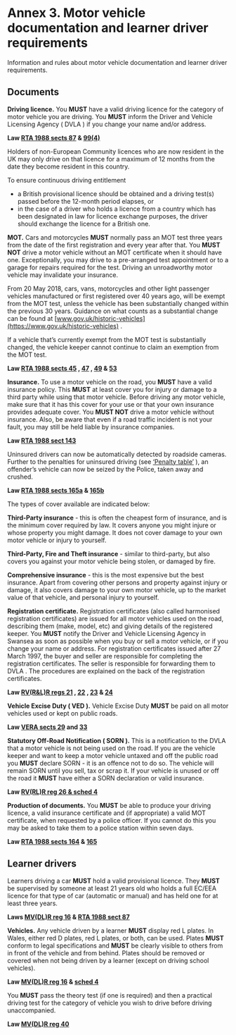 
# Annex 3. Motor vehicle documentation and learner driver requirements

Information and rules about motor vehicle documentation and learner driver requirements.

## Documents

**Driving licence.** You **MUST** have a valid driving licence for the category of motor vehicle you are driving. You **MUST** inform the Driver and Vehicle Licensing Agency ( DVLA ) if you change your name and/or address.

**Law [RTA 1988 sects 87](http://www.legislation.gov.uk/ukpga/1988/52/section/87) & [99(4)](http://www.legislation.gov.uk/ukpga/1988/52/section/99)**

Holders of non-European Community licences who are now resident in the UK may only drive on that licence for a maximum of 12 months from the date they become resident in this country.

To ensure continuous driving entitlement

 * a British provisional licence should be obtained and a driving test(s) passed before the 12-month period elapses, or
 * in the case of a driver who holds a licence from a country which has been designated in law for licence exchange purposes, the driver should exchange the licence for a British one.

**MOT.** Cars and motorcycles **MUST** normally pass an MOT test three years from the date of the first registration and every year after that. You **MUST NOT** drive a motor vehicle without an MOT certificate when it should have one. Exceptionally, you may drive to a pre-arranged test appointment or to a garage for repairs required for the test. Driving an unroadworthy motor vehicle may invalidate your insurance.

From 20 May 2018, cars, vans, motorcycles and other light passenger vehicles manufactured or first registered over 40 years ago, will be exempt from the MOT test, unless the vehicle has been substantially changed within the previous 30 years. Guidance on what counts as a substantial change can be found at [www.gov.uk/historic-vehicles](https://www.gov.uk/historic-vehicles) .

If a vehicle that’s currently exempt from the MOT test is substantially changed, the vehicle keeper cannot continue to claim an exemption from the MOT test.

**Law [RTA 1988 sects 45](http://www.legislation.gov.uk/ukpga/1988/52/section/45) , [47](http://www.legislation.gov.uk/ukpga/1988/52/section/47) , [49](http://www.legislation.gov.uk/ukpga/1988/52/section/49) & [53](http://www.legislation.gov.uk/ukpga/1988/52/section/53)**

**Insurance.** To use a motor vehicle on the road, you **MUST** have a valid insurance policy. This **MUST** at least cover you for injury or damage to a third party while using that motor vehicle. Before driving any motor vehicle, make sure that it has this cover for your use or that your own insurance provides adequate cover. You **MUST NOT** drive a motor vehicle without insurance. Also, be aware that even if a road traffic incident is not your fault, you may still be held liable by insurance companies.

**Law [RTA 1988 sect 143](http://www.legislation.gov.uk/ukpga/1988/52/section/143)**

Uninsured drivers can now be automatically detected by roadside cameras. Further to the penalties for uninsured driving (see [‘Penalty table’](annex-5-penalties.md#penaltytable) ), an offender’s vehicle can now be seized by the Police, taken away and crushed.

**Law [RTA 1988 sects 165a](http://www.legislation.gov.uk/ukpga/1988/52/section/165A) & [165b](http://www.legislation.gov.uk/ukpga/1988/52/section/165B)**

The types of cover available are indicated below:

**Third-Party insurance** - this is often the cheapest form of insurance, and is the minimum cover required by law. It covers anyone you might injure or whose property you might damage. It does not cover damage to your own motor vehicle or injury to yourself.

**Third-Party, Fire and Theft insurance** - similar to third-party, but also covers you against your motor vehicle being stolen, or damaged by fire.

**Comprehensive insurance** - this is the most expensive but the best insurance. Apart from covering other persons and property against injury or damage, it also covers damage to your own motor vehicle, up to the market value of that vehicle, and personal injury to yourself.

**Registration certificate.** Registration certificates (also called harmonised registration certificates) are issued for all motor vehicles used on the road, describing them (make, model, etc) and giving details of the registered keeper. You **MUST** notify the Driver and Vehicle Licensing Agency in Swansea as soon as possible when you buy or sell a motor vehicle, or if you change your name or address. For registration certificates issued after 27 March 1997, the buyer and seller are responsible for completing the registration certificates. The seller is responsible for forwarding them to DVLA . The procedures are explained on the back of the registration certificates.

**Law [RV(R&L)R regs 21](http://www.legislation.gov.uk/uksi/2002/2742/regulation/21/made) , [22](http://www.legislation.gov.uk/uksi/2002/2742/regulation/22/made) , [23](http://www.legislation.gov.uk/uksi/2002/2742/regulation/23/made) & [24](http://www.legislation.gov.uk/uksi/2002/2742/regulation/24/made)**

**Vehicle Excise Duty ( VED ).** Vehicle Excise Duty **MUST** be paid on all motor vehicles used or kept on public roads.

**Law [VERA sects 29](http://www.legislation.gov.uk/ukpga/1994/22/section/29) and [33](http://www.legislation.gov.uk/ukpga/1994/22/section/33)**

**Statutory Off-Road Notification ( SORN ).** This is a notification to the DVLA that a motor vehicle is not being used on the road. If you are the vehicle keeper and want to keep a motor vehicle untaxed and off the public road you **MUST** declare SORN - it is an offence not to do so. The vehicle will remain SORN until you sell, tax or scrap it. If your vehicle is unused or off the road it **MUST** have either a SORN declaration or valid insurance.

**Law [RV(RL)R reg 26 & sched 4](http://www.legislation.gov.uk/uksi/2002/2742/regulation/26/made)**

**Production of documents.** You **MUST** be able to produce your driving licence, a valid insurance certificate and (if appropriate) a valid MOT certificate, when requested by a police officer. If you cannot do this you may be asked to take them to a police station within seven days.

**Law [RTA 1988 sects 164](http://www.legislation.gov.uk/ukpga/1988/52/section/164) & [165](http://www.legislation.gov.uk/ukpga/1988/52/section/165)**

## Learner drivers

Learners driving a car **MUST** hold a valid provisional licence. They **MUST** be supervised by someone at least 21 years old who holds a full EC/EEA licence for that type of car (automatic or manual) and has held one for at least three years.

**Laws [MV(DL)R reg 16](http://www.legislation.gov.uk/uksi/1999/2864/regulation/16/made) & [RTA 1988 sect 87](http://www.legislation.gov.uk/ukpga/1988/52/section/87)**

**Vehicles.** Any vehicle driven by a learner **MUST** display red L plates. In Wales, either red D plates, red L plates, or both, can be used. Plates **MUST** conform to legal specifications and **MUST** be clearly visible to others from in front of the vehicle and from behind. Plates should be removed or covered when not being driven by a learner (except on driving school vehicles).

**Law [MV(DL)R reg 16](http://www.legislation.gov.uk/uksi/1999/2864/regulation/16/made) & [sched 4](http://www.legislation.gov.uk/uksi/1999/2864/schedule/4/made)**

You **MUST** pass the theory test (if one is required) and then a practical driving test for the category of vehicle you wish to drive before driving unaccompanied.

**Law [MV(DL)R reg 40](http://www.legislation.gov.uk/uksi/1999/2864/regulation/40/made)**

